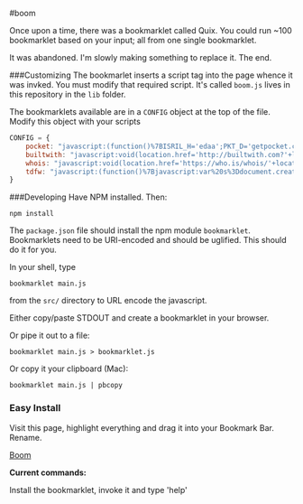 #boom

Once upon a time, there was a bookmarklet called Quix. You could run ~100 bookmarklet based on your input; all from one single bookmarklet.

It was abandoned. I'm slowly making something to replace it. The end.

###Customizing
The bookmarlet inserts a script tag into the page whence it was invked. You must modify that required script. It's called `boom.js` lives in this repository in the `lib` folder.

The bookmarklets available are in a `CONFIG` object at the top of the file. Modify this object with your scripts

```js
CONFIG = {
    pocket: "javascript:(function()%7BISRIL_H='edaa';PKT_D='getpocket.com';ISRIL_SCRIPT=document.createElement('SCRIPT');ISRIL_SCRIPT.type='text/javascript';ISRIL_SCRIPT.src='http://'+PKT_D+'/b/r.js';document.getElementsByTagName('head')%5B0%5D.appendChild(ISRIL_SCRIPT)%7D)();",
    builtwith: "javascript:void(location.href='http://builtwith.com?'+location.href)",
    whois: "javascript:void(location.href='https://who.is/whois/'+location.host)",
    tdfw: "javascript:(function()%7Bjavascript:var%20s%3Ddocument.createElement(%27script%27)%3Bs.setAttribute(%27src%27,%27https://nthitz.github.io/turndownforwhatjs/tdfw.js%27)%3Bdocument.body.appendChild(s)%3B%7D)()%3B"
}
```

###Developing
Have NPM installed. Then:

`npm install`

The `package.json` file should install the npm module `bookmarklet`.
Bookmarklets need to be URI-encoded and should be uglified. This should do it for you.

In your shell, type

```shell
bookmarklet main.js
```

from the `src/` directory to URL encode the javascript.

Either copy/paste STDOUT and create a bookmarklet in your browser.

Or pipe it out to a file:

```shell
bookmarklet main.js > bookmarklet.js
```

Or copy it your clipboard (Mac):

```shell
bookmarklet main.js | pbcopy
```

### Easy Install

Visit this page, highlight everything and drag it into your Bookmark Bar. Rename.

[Boom](src/bookmarklet.js)


__Current commands:__

Install the bookmarklet, invoke it and type 'help'
